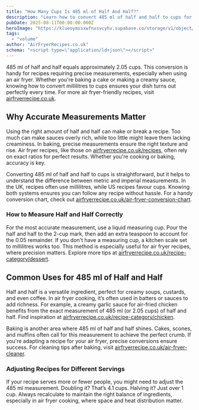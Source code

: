 ```yaml
---
title: "How Many Cups Is 485 ml of Half And Half?"
description: "Learn how to convert 485 ml of half and half to cups for baking and cooking. Get precise measurements for perfect recipes every time."
pubDate: 2025-08-11T00:00:00.000Z
heroImage: "https://klueoymssxwfnxsvcyhv.supabase.co/storage/v1/object/public/md/how-many-cups-is-485-ml-of-half-and-half-f0b1fb24.webp"
tags:
  - "volume"
author: "AirFryerRecipes.co.uk"
schema: "<script type=\"application/ld+json\"></script>"
---
```


<p>485 ml of half and half equals approximately 2.05 cups. This conversion is handy for recipes requiring precise measurements, especially when using an air fryer. Whether you're baking a cake or making a creamy sauce, knowing how to convert millilitres to cups ensures your dish turns out perfectly every time. For more air fryer-friendly recipes, visit <a href=https://www.airfryerrecipe.co.uk/>airfryerrecipe.co.uk</a>.</p>  

<h2>Why Accurate Measurements Matter</h2>  
<p>Using the right amount of half and half can make or break a recipe. Too much can make sauces overly rich, while too little might leave them lacking creaminess. In baking, precise measurements ensure the right texture and rise. Air fryer recipes, like those on <a href=https://www.airfryerrecipe.co.uk/recipes>airfryerrecipe.co.uk/recipes</a>, often rely on exact ratios for perfect results. Whether you're cooking or baking, accuracy is key.</p>  

<p>Converting 485 ml of half and half to cups is straightforward, but it helps to understand the difference between metric and imperial measurements. In the UK, recipes often use millilitres, while US recipes favour cups. Knowing both systems ensures you can follow any recipe without hassle. For a handy conversion chart, check out <a href=https://www.airfryerrecipe.co.uk/air-fryer-conversion-chart>airfryerrecipe.co.uk/air-fryer-conversion-chart</a>.</p>  

<h3>How to Measure Half and Half Correctly</h3>  
<p>For the most accurate measurement, use a liquid measuring cup. Pour the half and half to the 2-cup mark, then add an extra teaspoon to account for the 0.05 remainder. If you don't have a measuring cup, a kitchen scale set to millilitres works too. This method is especially useful for air fryer recipes, where precision matters. Explore more tips at <a href=https://www.airfryerrecipe.co.uk/recipe-category/dessert>airfryerrecipe.co.uk/recipe-category/dessert</a>.</p>  

<h2>Common Uses for 485 ml of Half and Half</h2>  
<p>Half and half is a versatile ingredient, perfect for creamy soups, custards, and even coffee. In air fryer cooking, it’s often used in batters or sauces to add richness. For example, a creamy garlic sauce for air-fried chicken benefits from the exact measurement of 485 ml (or 2.05 cups) of half and half. Find inspiration at <a href=https://www.airfryerrecipe.co.uk/recipe-category/chicken>airfryerrecipe.co.uk/recipe-category/chicken</a>.</p>  

<p>Baking is another area where 485 ml of half and half shines. Cakes, scones, and muffins often call for this measurement to achieve the perfect crumb. If you're adapting a recipe for your air fryer, precise conversions ensure success. For cleaning tips after baking, visit <a href=https://www.airfryerrecipe.co.uk/air-fryer-cleaner>airfryerrecipe.co.uk/air-fryer-cleaner</a>.</p>  

<h3>Adjusting Recipes for Different Servings</h3>  
<p>If your recipe serves more or fewer people, you might need to adjust the 485 ml measurement. Doubling it? That’s 4.1 cups. Halving it? Just over 1 cup. Always recalculate to maintain the right balance of ingredients, especially in air fryer cooking, where space and heat distribution matter.</p>
